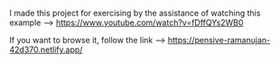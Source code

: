 I made this project for exercising by the assistance of watching this example --> https://www.youtube.com/watch?v=fDffQYs2WB0

If you want to browse it, follow the link --> https://pensive-ramanujan-42d370.netlify.app/
